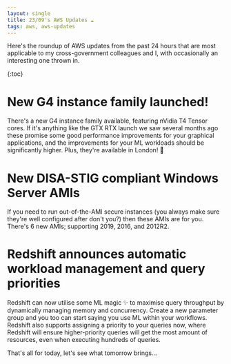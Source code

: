 ```yaml
---
layout: single
title: 23/09's AWS Updates ☁
tags: aws, aws-updates
---
```


Here's the roundup of AWS updates from the past 24 hours that are most applicable to my cross-government colleagues and I, with occasionally an interesting one thrown in. 

{:toc}

# New G4 instance family launched!
There's a new G4 instance family available, featuring nVidia T4 Tensor cores. If it's anything like the GTX RTX launch we saw several months ago these promise some good performance improvements for your graphical applications, and the improvements for your ML workloads should be significantly higher. Plus, they're available in London! 💯

# New DISA-STIG compliant Windows Server AMIs
If you need to run out-of-the-AMI secure instances (you always make sure they're well configured after don't you?) then these AMIs are for you. There's 6 new AMIs; supporting 2019, 2016, and 2012R2. 

# Redshift announces automatic workload management and query priorities
Redshift can now utilise some ML magic ✨ to maximise query throughput by dynamically managing memory and concurrency. Create a new parameter group and you too can start saying you use ML within your workflows. 
Redshift also supports assigning a priority to your queries now, where Redshift will ensure higher-priority queries will get the most amount of resources, even when executing hundreds of queries. 

That's all for today, let's see what tomorrow brings...

